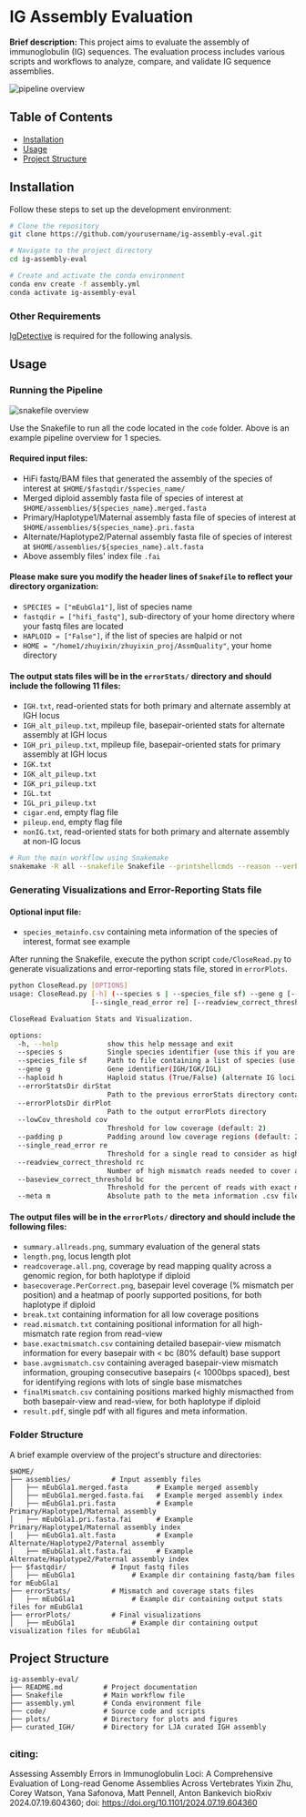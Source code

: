 # IG Assembly Evaluation

**Brief description:** This project aims to evaluate the assembly of immunoglobulin (IG) sequences. The evaluation process includes various scripts and workflows to analyze, compare, and validate IG sequence assemblies.

![pipeline overview](plots/overview.png)

## Table of Contents

- [Installation](#installation)
- [Usage](#usage)
- [Project Structure](#project-structure)

## Installation

Follow these steps to set up the development environment:

```bash
# Clone the repository
git clone https://github.com/yourusername/ig-assembly-eval.git

# Navigate to the project directory
cd ig-assembly-eval

# Create and activate the conda environment
conda env create -f assembly.yml
conda activate ig-assembly-eval
```

### Other Requirements

[IgDetective](https://github.com/Immunotools/IgDetective.git) is required for the following analysis.

## Usage
### Running the Pipeline

![snakefile overview](plots/dag_snake.png)

Use the Snakefile to run all the code located in the `code` folder. Above is an example pipeline overview for 1 species.

#### Required input files:

- HiFi fastq/BAM files that generated the assembly of the species of interest at `$HOME/$fastqdir/$species_name/`
- Merged diploid assembly fasta file of species of interest at `$HOME/assemblies/${species_name}.merged.fasta`
- Primary/Haplotype1/Maternal assembly fasta file of species of interest at `$HOME/assemblies/${species_name}.pri.fasta`
- Alternate/Haplotype2/Paternal assembly fasta file of species of interest at `$HOME/assemblies/${species_name}.alt.fasta`
- Above assembly files' index file `.fai`


#### Please make sure you modify the header lines of `Snakefile` to reflect your directory organization:

- `SPECIES = ["mEubGla1"]`, list of species name
- `fastqdir = ["hifi_fastq"]`,  sub-directory of your home directory where your fastq files are located
- `HAPLOID = ["False"]`,  if the list of species are halpid or not
- `HOME = "/home1/zhuyixin/zhuyixin_proj/AssmQuality"`,  your home directory

#### The output stats files will be in the `errorStats/` directory and should include the following 11 files:

- `IGH.txt`, read-oriented stats for both primary and alternate assembly at IGH locus
- `IGH_alt_pileup.txt`, mpileup file, basepair-oriented stats for alternate assembly at IGH locus
- `IGH_pri_pileup.txt`, mpileup file, basepair-oriented stats for primary assembly at IGH locus
- `IGK.txt`
- `IGK_alt_pileup.txt`
- `IGK_pri_pileup.txt`
- `IGL.txt`
- `IGL_pri_pileup.txt`
- `cigar.end`, empty flag file
- `pileup.end`, empty flag file
- `nonIG.txt`, read-oriented stats for both primary and alternate assembly at non-IG locus

```bash
# Run the main workflow using Snakemake
snakemake -R all --snakefile Snakefile --printshellcmds --reason --verbose --latency-wait 60000 --cores all
```
### Generating Visualizations and Error-Reporting Stats file

#### Optional input file:
- `species_metainfo.csv` containing meta information of the species of interest, format see example

After running the Snakefile, execute the python script `code/CloseRead.py` to generate visualizations and error-reporting stats file, stored in `errorPlots`.
```bash
python CloseRead.py [OPTIONS]
usage: CloseRead.py [-h] (--species s | --species_file sf) --gene g [--haploid h] --errorStatsDir dirStat --errorPlotsDir dirPlot [--lowCov_threshold cov] [--padding p]
                    [--single_read_error re] [--readview_correct_threshold rc] [--baseview_correct_threshold bc] [--meta m]

CloseRead Evaluation Stats and Visualization.

options:
  -h, --help            show this help message and exit
  --species s           Single species identifier (use this if you are providing one species)
  --species_file sf     Path to file containing a list of species (use this if you are providing multiple species)
  --gene g              Gene identifier(IGH/IGK/IGL)
  --haploid h           Haploid status (True/False) (alternate IG loci will not be shown if too short or has multiple)
  --errorStatsDir dirStat
                        Path to the previous errorStats directory containing mpileup file
  --errorPlotsDir dirPlot
                        Path to the output errorPlots directory
  --lowCov_threshold cov
                        Threshold for low coverage (default: 2)
  --padding p           Padding around low coverage regions (default: 2000bps)
  --single_read_error re
                        Threshold for a single read to consider as high mismatch (default: 0.01)
  --readview_correct_threshold rc
                        Number of high mismatch reads needed to cover a position for it to be considered as high mismatch rate position from read-view (default: 5)
  --baseview_correct_threshold bc
                        Threshold for the percent of reads with exact match at a position for it to be considered as well-supported, used in heatmap (default: 80 percent)
  --meta m              Absolute path to the meta information .csv file, used for generating pdf.
```

#### The output files will be in the `errorPlots/` directory and should include the following files:

- `summary.allreads.png`, summary evaluation of the general stats
- `length.png`, locus length plot
- `readcoverage.all.png`, coverage by read mapping quality across a genomic region, for both haplotype if diploid
- `basecoverage.PerCorrect.png`, basepair level coverage (% mismatch per position) and a heatmap of poorly supported positions, for both haplotype if diploid
- `break.txt` containing information for all low coverage positions
- `read.mismatch.txt` containing positional information for all high-mismatch rate region from read-view
- `base.exactmismatch.csv` containing detailed basepair-view mismatch information for every basepair with < bc (80% default) base support
- `base.avgmismatch.csv` containing averaged basepair-view mismatch information, grouping consecutive basepairs (< 1000bps spaced), best for identifying regions with lots of single base mismatches
- `finalMismatch.csv` containing positions marked highly mismacthed from both basepair-view and read-view, for both haplotype if diploid
- `result.pdf`, single pdf with all figures and meta information. 

### Folder Structure

A brief example overview of the project's structure and directories:

```plaintext
$HOME/
├── assemblies/          # Input assembly files
│   ├── mEubGla1.merged.fasta       # Example merged assembly
│   ├── mEubGla1.merged.fasta.fai   # Example merged assembly index
│   ├── mEubGla1.pri.fasta          # Example Primary/Haplotype1/Maternal assembly
│   ├── mEubGla1.pri.fasta.fai      # Example Primary/Haplotype1/Maternal assembly index
│   ├── mEubGla1.alt.fasta          # Example Alternate/Haplotype2/Paternal assembly
│   ├── mEubGla1.alt.fasta.fai      # Example Alternate/Haplotype2/Paternal assembly index
├── $fastqdir/           # Input fastq files
│   ├── mEubGla1              # Example dir containing fastq/bam files for mEubGla1
├── errorStats/          # Mismatch and coverage stats files
│   ├── mEubGla1              # Example dir containing output stats files for mEubGla1
├── errorPlots/          # Final visualizations
│   ├── mEubGla1              # Example dir containing output visualization files for mEubGla1
```

## Project Structure

```plaintext
ig-assembly-eval/
├── README.md          # Project documentation
├── Snakefile          # Main workflow file
├── assembly.yml       # Conda environment file
├── code/              # Source code and scripts
├── plots/             # Directory for plots and figures
├── curated_IGH/       # Directory for LJA curated IGH assembly
```

## 
### citing:

Assessing Assembly Errors in Immunoglobulin Loci: A Comprehensive Evaluation of Long-read Genome Assemblies Across Vertebrates
Yixin Zhu, Corey Watson, Yana Safonova, Matt Pennell, Anton Bankevich
bioRxiv 2024.07.19.604360; doi: https://doi.org/10.1101/2024.07.19.604360
